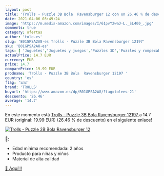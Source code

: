 ```yaml
---
layout: post
title: 'Trolls - Puzzle 3B Bola  Ravensburger 12 con un 26.46 % de descuento'
date: 2021-04-06 03:49:24
image: 'https://m.media-amazon.com/images/I/61pvY2waJ-L._SL400_.jpg'
comments: true
category: ofertas
author: 'tole.es'
slug: 'B01GPSA2A8-es Trolls - Puzzle 3B Bola Ravensburger 12197'
sku: 'B01GPSA2A8-es'
tags: [ 'Juguetes','Juguetes y juegos','Puzzles 3D','Puzzles y rompecabezas','puzzle','ravensburger','trolls', ]
actualPrice: 14.7 EUR
currency: EUR
price: 14.7
comparePrice: 19.99 EUR
prodname: 'Trolls - Puzzle 3B Bola  Ravensburger 12197 '
country: 'es'
flag: '🇪🇸'
brand: 'TROLLS'
buyurl: 'https://www.amazon.es/dp/B01GPSA2A8/?tag=tolees-21'
descuento: '26.46'
average: '14.7'
---
```


En este momento está [Trolls - Puzzle 3B Bola  Ravensburger 12197 ](https://www.amazon.es/dp/B01GPSA2A8/?tag=tolees-21) a 14.7 EUR (original: 19.99 EUR) (26.46 %  de descuento) en el siguiente enlace!

[![Trolls - Puzzle 3B Bola  Ravensburger 12](https://m.media-amazon.com/images/I/61pvY2waJ-L._SL400_.jpg)](https://www.amazon.es/dp/B01GPSA2A8/?tag=tolees-21)

🔎:

- Edad mínima recomendada: 2 años
- Producto para niñas y niños
- Material de alta calidad

[🛒 Aquí!!!](https://www.amazon.es/dp/B01GPSA2A8/?tag=tolees-21)
